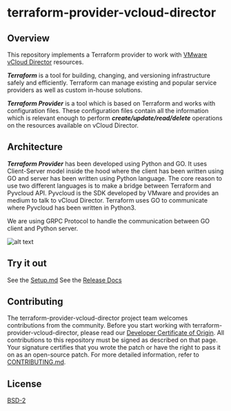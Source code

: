 

# terraform-provider-vcloud-director

## Overview

This repository implements a Terraform provider to work with [VMware vCloud Director](https://www.vmware.com/products/vcloud-director.html) resources.

***Terraform*** is a tool for building, changing, and versioning infrastructure safely and efficiently. Terraform can manage existing and popular service providers as well as custom in-house solutions.

***Terraform Provider*** is a tool which is based on Terraform and works with configuration files. These configuration files contain all the information which is relevant enough to perform ***create/update/read/delete*** operations on the resources available on vCloud Director.

## Architecture

***Terraform Provider*** has been developed using Python and GO. It uses Client-Server model inside the hood where the client has been written using GO and server has been written using Python language. The core reason to use two different languages is to make a bridge between Terraform and Pyvcloud API. Pyvcloud is the SDK developed by VMware and provides an medium to talk to vCloud Director. Terraform uses GO to communicate where Pyvcloud has been written in Python3.

We are using GRPC Protocol to handle the communication between GO client and Python server.

![alt text](https://raw.githubusercontent.com/vmware/terraform-provider-vcloud-director/master/docs/architecture.jpg)

## Try it out

See the [Setup.md](https://github.com/vmware/terraform-provider-vcloud-director/blob/master/docs/SETUP.md)
See the [Release Docs](https://vmware.github.io/terraform-provider-vcloud-director/)

## Contributing

The terraform-provider-vcloud-director project team welcomes contributions from the community. Before you start working with terraform-provider-vcloud-director, please read our [Developer Certificate of Origin](https://cla.vmware.com/dco). All contributions to this repository must be signed as described on that page. Your signature certifies that you wrote the patch or have the right to pass it on as an open-source patch. For more detailed information, refer to [CONTRIBUTING.md](CONTRIBUTING.md).

## License
[BSD-2](LICENSE.txt)
